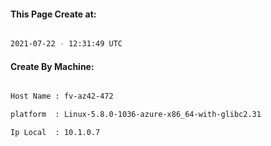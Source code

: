 
   
#### This Page Create at:

```bash

2021-07-22 - 12:31:49 UTC

```

#### Create By Machine:

```bash

Host Name : fv-az42-472

platform  : Linux-5.8.0-1036-azure-x86_64-with-glibc2.31

Ip Local  : 10.1.0.7

```

